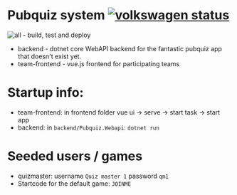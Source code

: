 # Pubquiz system [![volkswagen status](https://auchenberg.github.io/volkswagen/volkswargen_ci.svg?v=1)](https://github.com/auchenberg/volkswagen)

![all - build, test and deploy](https://github.com/thtm88/pubquiz/workflows/all%20-%20build,%20test%20and%20deploy/badge.svg)

 - backend - dotnet core WebAPI backend for the fantastic pubquiz app that doesn't exist yet. 
 - team-frontend - vue.js frontend for participating teams

# Startup info:
- team-frontend: in frontend folder vue ui -> serve -> start task -> start app
- backend: in `backend/Pubquiz.Webapi`: `dotnet run`

# Seeded users / games
- quizmaster: username `Quiz master 1` password `qm1`
- Startcode for the default game: `JOINME`
